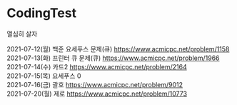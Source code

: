 # CodingTest

열심히 살자


 2021-07-12(월) 백준 요세푸스 문제(큐) https://www.acmicpc.net/problem/1158  
 2021-07-13(화) 프린터 큐 문제(큐) https://www.acmicpc.net/problem/1966  
 2021-07-14(수) 카드2 https://www.acmicpc.net/problem/2164  
 2021-07-15(목) 요세푸스 0   
 2021-07-16(금) 괄호 https://www.acmicpc.net/problem/9012  
 2021-07-20(월) 제로 https://www.acmicpc.net/problem/10773
